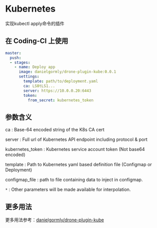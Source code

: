 # Kubernetes

实现kubectl apply命令的插件

## 在 Coding-CI 上使用

```yml
master:
  push:
  - stages:
    - name: Deploy app
      image: danielgormly/drone-plugin-kube:0.0.1
      settings:
        template: path/to/deployment.yaml
        ca: LS0tLS1... 
        server: https://10.0.0.20:6443 
        token:
          from_secret: kubernetes_token
```

## 参数含义

ca
: Base-64 encoded string of the K8s CA cert

server
: Full url of Kubernetes API endpoint including protocol & port

kubernetes_token
: Kubernetes service account token (Not base64 encoded)

template
: Path to Kubernetes yaml based definition file (Configmap or Deployment)

configmap_file
: path to file containing data to inject in configmap.

`*`
: Other parameters will be made available for interpolation.

## 更多用法

更多用法参考：[danielgormly/drone-plugin-kube](https://github.com/danielgormly/drone-plugin-kube)
